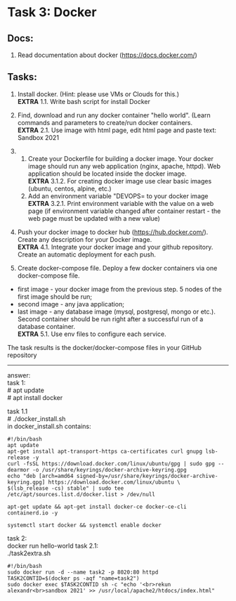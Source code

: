 # Task 3: Docker
 
## Docs:
1. Read documentation about docker (https://docs.docker.com/)
 
## Tasks:
1. Install docker. (Hint: please use VMs or Clouds  for this.) <br> **EXTRA** 1.1. Write bash script for install Docker 
 
2. Find, download and run any docker container "hello world". (Learn commands and parameters to create/run docker containers.<br> **EXTRA** 2.1. Use image with html page, edit html page and paste text: <Username> Sandbox 2021
 
3. 1. Create your Dockerfile for building a docker image. Your docker image should run any web application (nginx, apache, httpd). Web application should be located inside the docker image. <br> **EXTRA** 3.1.2. For creating docker image use clear basic images (ubuntu, centos, alpine, etc.)
   1. Add an environment variable "DEVOPS=<username> to your docker image<br> **EXTRA** 3.2.1. Print environment variable with the value on a web page (if environment variable changed after container restart - the web page must be updated with a new value)
 
4. Push your docker image to docker hub (https://hub.docker.com/). Create any description for your Docker image. <br> **EXTRA** 4.1. Integrate your docker image and your github repository. Create an automatic deployment for each push.
 
5.  Create docker-compose file. Deploy a few docker containers via one docker-compose file. 
  * first image - your docker image from the previous step. 5 nodes of the first image should be run;
  * second image - any java application;
  * last image - any database image (mysql, postgresql, mongo or etc.).
  Second container should be run right after a successful run of a database container.<br> **EXTRA** 5.1. Use env files to configure each service.

 
The task results is the docker/docker-compose files in your GitHub repository

 -------------------------
 answer:  
  task 1:  
   \# apt update  
   \# apt install docker   
   
  task 1.1  
    \# ./docker_install.sh  
    in docker_install.sh contains:  
```
#!/bin/bash
apt update
apt-get install apt-transport-https ca-certificates curl gnupg lsb-release -y
curl -fsSL https://download.docker.com/linux/ubuntu/gpg | sudo gpg --dearmor -o /usr/share/keyrings/docker-archive-keyring.gpg
echo "deb [arch=amd64 signed-by=/usr/share/keyrings/docker-archive-keyring.gpg] https://download.docker.com/linux/ubuntu \
$(lsb_release -cs) stable" | sudo tee /etc/apt/sources.list.d/docker.list > /dev/null

apt-get update && apt-get install docker-ce docker-ce-cli containerd.io -y

systemctl start docker && systemctl enable docker
```
  task 2:  
    docker run hello-world
  task 2.1:  
    ./task2extra.sh  
```
#!/bin/bash
sudo docker run -d --name task2 -p 8020:80 httpd
TASK2CONTID=$(docker ps -aqf "name=task2")
sudo docker exec $TASK2CONTID sh -c "echo '<br>rekun alexandr<br>sandbox 2021' >> /usr/local/apache2/htdocs/index.html"
```
   
 
